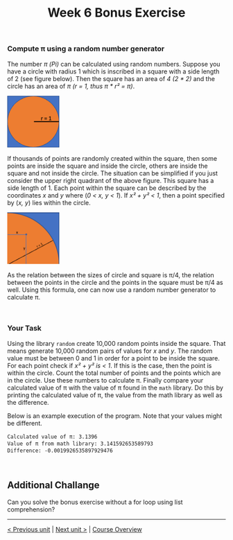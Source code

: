 ﻿---
title: "Week 6 Bonus Exercise"
language: "en"
published: true
tags: ["FH Aachen", "Thesis"]
---

### Compute π using a random number generator

The number *π (Pi)* can be calculated using random numbers. Suppose you have a circle with radius 1 which is inscribed in a square with a side length of 2 (see figure below). Then the square has an area of *4 (2 * 2)* and the circle has an area of *π (r = 1, thus π * r² = π)*.

<img src="imgs/circle1.png" width="120">

If thousands of points are randomly created within the square, then some points are inside the square and inside the circle, others are inside the square and not inside the circle. The situation can be simplified if you just consider the upper right quadrant of the above figure. This square has a side length of 1. Each point within the square can be described by the coordinates *x* and *y* where (*0 < x, y < 1*). If *x² + y² < 1*, then a point specified by (*x, y*) lies within the circle.

<img src="imgs/circle2.png" width="120">

As the relation between the sizes of circle and square is π/4, the relation between the points in the circle and the points in the square must be π/4 as well. Using this formula, one can now use a random number generator to calculate π.

<br>

### Your Task

Using the library ```random``` create 10,000 random points inside the square. That means generate 10,000 random pairs of values for *x* and *y*. The random value must be between 0 and 1 in order for a point to be inside the square. For each point check if *x² + y² is < 1*. If this is the case, then the point is within the circle. Count the total number of points and the points which are in the circle. Use these numbers to calculate π. Finally compare your calculated value of π with the value of π found in the ```math``` library. Do this by printing the calculated value of π, the value from the math library as well as the difference.

Below is an example execution of the program. Note that your values might be different.

```
Calculated value of π: 3.1396
Value of π from math library: 3.141592653589793
Difference: -0.0019926535897929476
```

<br>

## Additional Challange

Can you solve the bonus exercise without a for loop using list comprehension?

---

[< Previous unit](/teaching/python-mooc/week6_assignment_questions) | [Next unit >](/teaching/python-mooc/week6_assignment_exercise_solution) |
[Course Overview](/teaching/python-mooc)